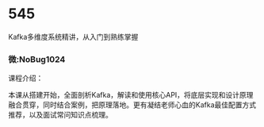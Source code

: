 # 545
Kafka多维度系统精讲，从入门到熟练掌握
### 微:NoBug1024 


课程介绍：

本课从搭建开始，全面剖析Kafka，解读和使用核心API，将底层实现和设计原理融合贯穿，同时结合案例，把原理落地。更有凝结老师心血的Kafka最佳配置方式推荐，以及面试常问知识点梳理。
